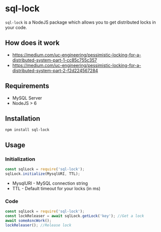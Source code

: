 # sql-lock

```sql-lock``` is a NodeJS package which allows you to get distributed locks in your code. 

## How does it work

- https://medium.com/uc-engineering/pessimistic-locking-for-a-distributed-system-part-1-cc85c755c357
- https://medium.com/uc-engineering/pessimistic-locking-for-a-distributed-system-part-2-f2d224567284

## Requirements

- MySQL Server
- NodeJS > 6

## Installation

```npm install sql-lock```

## Usage
### Initialization
```Javascript
const sqlLock = require('sql-lock');
sqlLock.initialize(MysqlURI, TTL);
```
 - MysqlURI - MySQL connection string
 - TTL - Default timeout for your locks (in ms)
### Code
```Javascript
const sqlLock = require('sql-lock');
const lockReleaser = await sqlLock.getLock('key'); //Get a lock
await someAsncWork();
lockReleaser(); //Release lock
```
